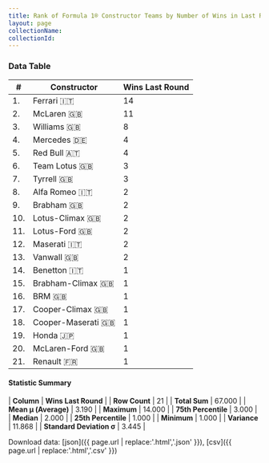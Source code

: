 ```yaml
---
title: Rank of Formula 1® Constructor Teams by Number of Wins in Last Round
layout: page
collectionName: 
collectionId: 
---
```




<canvas id="chart" width="400" height="180"></canvas>
<script>
var data = {
    "datasets": [
        {
            "backgroundColor": [
                "EB212E",
                "FCA13B",
                "EAE4ED",
                "18A19B",
                "121D32",
                "09630C",
                "274B72",
                "B21827",
                "243F73",
                "025839",
                "025839",
                "C0BEC3",
                "336667",
                "73C2FB",
                "243F73",
                "144D44",
                "273027",
                "1A2446",
                "FFFFFF",
                "AAAAAA",
                "FDE139"
            ],
            "borderColor": [
                "16191A",
                "0D1D20",
                "082957",
                "D7D7D5",
                "FDCC2F",
                "444444",
                "444444",
                "444444",
                "444444",
                "444444",
                "444444",
                "444444",
                "444444",
                "444444",
                "444444",
                "444444",
                "444444",
                "444444",
                "444444",
                "444444",
                "424B52"
            ],
            "borderWidth": 1,
            "data": [
                14.0,
                11.0,
                8.0,
                4.0,
                4.0,
                3.0,
                3.0,
                2.0,
                2.0,
                2.0,
                2.0,
                2.0,
                2.0,
                1.0,
                1.0,
                1.0,
                1.0,
                1.0,
                1.0,
                1.0,
                1.0
            ],
            "label": "Wins Last Round"
        }
    ],
    "labels": [
        "Ferrari",
        "McLaren",
        "Williams",
        "Mercedes",
        "Red Bull",
        "Team Lotus",
        "Tyrrell",
        "Alfa Romeo",
        "Brabham",
        "Lotus-Climax",
        "Lotus-Ford",
        "Maserati",
        "Vanwall",
        "Benetton",
        "Brabham-Climax",
        "BRM",
        "Cooper-Climax",
        "Cooper-Maserati",
        "Honda",
        "McLaren-Ford",
        "Renault"
    ]
};
var options = {
  legend: {
    display: false
  },
  scales: {
    xAxes: [{
      ticks: {
        beginAtZero: true,
        maxRotation: 180,
        display: window.innerWidth > 800
      }
    }],
    yAxes: [{
      ticks: {
        beginAtZero: true
      }
    }]
  },
  onResize: function(chart, size) {
    chart.options.scales.xAxes[0].ticks.display = size.width > 800;
  }
};
var chart = new Chart("chart", {
    data: data,
    type: 'bar',
    options: options
});
</script>



### Data Table

| # | Constructor | Wins Last Round |
|--|--|--|
| 1. | Ferrari 🇮🇹 | 14 |
| 2. | McLaren 🇬🇧 | 11 |
| 3. | Williams 🇬🇧 | 8 |
| 4. | Mercedes 🇩🇪 | 4 |
| 5. | Red Bull 🇦🇹 | 4 |
| 6. | Team Lotus 🇬🇧 | 3 |
| 7. | Tyrrell 🇬🇧 | 3 |
| 8. | Alfa Romeo 🇮🇹 | 2 |
| 9. | Brabham 🇬🇧 | 2 |
| 10. | Lotus-Climax 🇬🇧 | 2 |
| 11. | Lotus-Ford 🇬🇧 | 2 |
| 12. | Maserati 🇮🇹 | 2 |
| 13. | Vanwall 🇬🇧 | 2 |
| 14. | Benetton 🇮🇹 | 1 |
| 15. | Brabham-Climax 🇬🇧 | 1 |
| 16. | BRM 🇬🇧 | 1 |
| 17. | Cooper-Climax 🇬🇧 | 1 |
| 18. | Cooper-Maserati 🇬🇧 | 1 |
| 19. | Honda 🇯🇵 | 1 |
| 20. | McLaren-Ford 🇬🇧 | 1 |
| 21. | Renault 🇫🇷 | 1 |

#### Statistic Summary

| **Column** | **Wins Last Round** |
| **Row Count** | 21 |
| **Total Sum** | 67.000 |
| **Mean μ (Average)** | 3.190 |
| **Maximum** | 14.000 |
| **75th Percentile** | 3.000 |
| **Median** | 2.000 |
| **25th Percentile** | 1.000 |
| **Minimum** | 1.000 |
| **Variance** | 11.868 |
| **Standard Deviation σ** | 3.445 |

Download data: [json]({{ page.url | replace:'.html','.json' }}), [csv]({{ page.url | replace:'.html','.csv' }})
